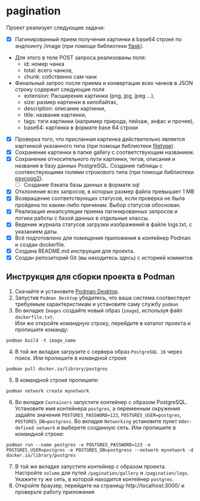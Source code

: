 # pagination
Проект реализует следующие задачи:
- [x] Пагинированный прием получения картинки в base64 строке по эндпоинту /image (при помощи библиотеки [flask](https://github.com/pallets/flask)).
- Для этого в теле POST запроса реализованы поля:
  - id: номер чанка
  - total: всего чанков,
  - chunk: собственно сам чанк
- Финальный запрос после приема и конвертации всех чанков в JSON строку содержит следующие поля
  - extension: Расширение картинки (png, jpg, jpeg ...),
  - size: размер картинки в килобайтах,
  - description: описание картинки,
  - title: название картинки,
  - tags: тэги картинки (например природа, пейзаж, анфас и прочее),
  - base64: картинка в формате base 64 строки
- [x] Проверка того, что присланная картинка действительно является картинкой указанного типа (при помощи библиотеки [filetype](https://github.com/h2non/filetype.py)).
- [x] Сохранение картинки в папке gallery с соответствующим названием.
- [x] Сохранение относительного пути картинки, тегов, описания и названия в базу данных PostgreSQL. Создание таблицы с соотвествующими полями строкового типа (при помощи библиотеки [psycopg2](https://github.com/psycopg/psycopg2)).
  - [ ] Создание бэкапа базы данных в формате sql
- [x] Отклонение всех запросов, в которых размер файла превышает 1 MB
- [x] Возвращение соответствующих статусов, если проверка не была пройдена по каким-либо причинам. Выбор статусов обоснован.
- [x] Реализация инкапсуляции приема пагинированных запросов и логики работы с базой данных в отдельные классы.
- [x] Ведение журнала статусов загрузки изображений в файле logs.txt, с указанием даты.
- [x] Всё подготовлено для помещения приложения в контейнер Podman и создан dockerfile.
- [x] Создана README.md инструкция для проекта.
- [x] Создан репозиторий Git (вы находитесь здесь) c историей коммитов
## Инструкция для сборки проекта в Podman
1. Скачайте и установите [Podman Desktop](https://podman-desktop.io/downloads).
2. Запустив `Podman Desktop` убедитесь, что ваша система соотвествует требуемым характеристикам и установите саму службу `podman`
3. Во вкладке `Images` создайте новый образ (`image`), используя файл `dockerfile.txt`.\
  Или же откройте командную строку, перейдите в каталог проекта и пропишите команду:
```
podman build -t image_name
```
4. В той же вкладке загрузите с сервера образ `PostgreSQL 16` через поиск. Или пропишите в командной строке
```
podman pull docker.io/library/postgres
```
5. В командной строке пропишите:
```
podman network create mynetwork
```
6. Во вкладке `Containers` запустите контейнер с образом PostgreSQL. Установите имя контейнера `postgres`, а переменным окружения задайте значения `POSTGRES_PASSWORD=123`, `POSTGRES_USER=postgres`, `POSTGRES_DB=postgress`. Во вкладке `Networking` установите пункт `Uder-defined network` и выберете созданную сеть. Или пропишите в командной строке:
```
podman run --name postgres -e POSTGRES_PASSWORD=123 -e POSTGRES_USER=postgres -e POSTGRES_DB=postgress --network mynetwork -d docker.io/library/postgres
```
7. В той же вкладке запустите контейнер с образом проекта. Настройте `volume` для путей `/pagination/gallery` и `/pagination/logs`. Укажите ту же сеть, в которой находится контейнер `postgres`.
8. Откройте браузер, перейдите на страницу http://localhost:3000/ и проверьте работу приложения
